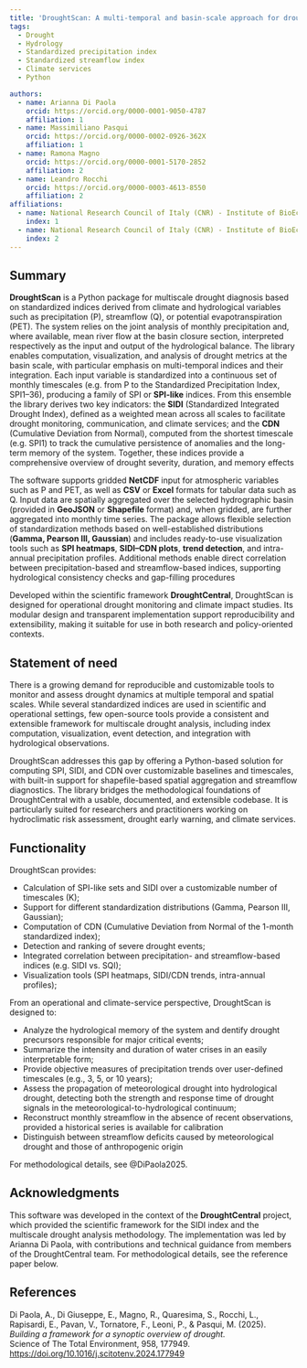 ```yaml
---
title: 'DroughtScan: A multi-temporal and basin-scale approach for drought analysis'
tags:
  - Drought
  - Hydrology
  - Standardized precipitation index
  - Standardized streamflow index
  - Climate services
  - Python

authors:
  - name: Arianna Di Paola
    orcid: https://orcid.org/0000-0001-9050-4787
    affiliation: 1
  - name: Massimiliano Pasqui
    orcid: https://orcid.org/0000-0002-0926-362X
    affiliation: 1
  - name: Ramona Magno
    orcid: https://orcid.org/0000-0001-5170-2852
    affiliation: 2
  - name: Leandro Rocchi
    orcid: https://orcid.org/0000-0003-4613-8550
    affiliation: 2
affiliations:
  - name: National Research Council of Italy (CNR) - Institute of BioEconomy (IBE) - Rome, Italy
    index: 1
  - name: National Research Council of Italy (CNR) - Institute of BioEconomy (IBE) - Florence, Italy
    index: 2
---
```


## Summary

**DroughtScan** is a Python package for multiscale drought diagnosis based on standardized indices derived from climate and hydrological variables such as precipitation (P), streamflow (Q), or potential evapotranspiration (PET). The system relies on the joint analysis of monthly precipitation and, where available, mean river flow at the basin closure section, interpreted respectively as the input and output of the hydrological balance.
The library enables computation, visualization, and analysis of drought metrics at the basin scale, with particular emphasis on multi-temporal indices and their integration. Each input variable is standardized into a continuous set of monthly timescales (e.g. from P to the Standardized Precipitation Index, SPI1–36), producing a family of SPI or **SPI-like** indices. From this ensemble the library derives two key indicators: the **SIDI** (Standardized Integrated Drought Index), defined as a weighted mean across all scales to facilitate drought monitoring, communication, and climate services; and the **CDN** (Cumulative Deviation from Normal), computed from the shortest timescale (e.g. SPI1) to track the cumulative persistence of anomalies and the long-term memory of the system. Together, these indices provide a comprehensive overview of drought severity, duration, and memory effects

The software supports gridded **NetCDF** input for atmospheric variables such as P and PET, as well as **CSV** or **Excel** formats for tabular data such as Q. Input data are spatially aggregated over the selected hydrographic basin (provided in **GeoJSON** or **Shapefile** format) and, when gridded, are further aggregated into monthly time series. The package allows flexible selection of standardization methods based on well-established distributions (**Gamma, Pearson III, Gaussian**) and includes ready-to-use visualization tools such as **SPI heatmaps**, **SIDI–CDN plots**, **trend detection**, and intra-annual precipitation profiles. Additional methods enable direct correlation between precipitation-based and streamflow-based indices, supporting hydrological consistency checks and gap-filling procedures

Developed within the scientific framework **DroughtCentral**, DroughtScan is designed for operational drought monitoring and climate impact studies. Its modular design and transparent implementation support reproducibility and extensibility, making it suitable for use in both research and policy-oriented contexts.

## Statement of need

There is a growing demand for reproducible and customizable tools to monitor and assess drought dynamics at multiple temporal and spatial scales. While several standardized indices are used in scientific and operational settings, few open-source tools provide a consistent and extensible framework for multiscale drought analysis, including index computation, visualization, event detection, and integration with hydrological observations.

DroughtScan addresses this gap by offering a Python-based solution for computing SPI, SIDI, and CDN over customizable baselines and timescales, with built-in support for shapefile-based spatial aggregation and streamflow diagnostics. The library bridges the methodological foundations of DroughtCentral with a usable, documented, and extensible codebase. It is particularly suited for researchers and practitioners working on hydroclimatic risk assessment, drought early warning, and climate services.

## Functionality

DroughtScan provides:
- Calculation of SPI-like sets and SIDI over a customizable number of timescales (K);
- Support for different standardization distributions (Gamma, Pearson III, Gaussian);
- Computation of CDN (Cumulative Deviation from Normal of the 1-month standardized index);
- Detection and ranking of severe drought events;
- Integrated correlation between precipitation- and streamflow-based indices (e.g. SIDI vs. SQI);
- Visualization tools (SPI heatmaps, SIDI/CDN trends, intra-annual profiles);

From an operational and climate-service perspective, DroughtScan is designed to:

- Analyze the hydrological memory of the system and dentify drought precursors responsible for major critical events;
- Summarize the intensity and duration of water crises in an easily interpretable form;
- Provide objective measures of precipitation trends over user-defined timescales (e.g., 3, 5, or 10 years);
- Assess the propagation of meteorological drought into hydrological drought, detecting both the strength and response time of drought signals in the meteorological-to-hydrological continuum;
- Reconstruct monthly streamflow in the absence of recent observations, provided a historical series is available for calibration
- Distinguish between streamflow deficits caused by meteorological drought and those of anthropogenic origin

For methodological details, see @DiPaola2025.

## Acknowledgments

This software was developed in the context of the **DroughtCentral** project, which provided the scientific framework for the SIDI index and the multiscale drought analysis methodology. The implementation was led by Arianna Di Paola, with contributions and technical guidance from members of the DroughtCentral team. For methodological details, see the reference paper below.

## References

Di Paola, A., Di Giuseppe, E., Magno, R., Quaresima, S., Rocchi, L., Rapisardi, E., Pavan, V., Tornatore, F., Leoni, P., & Pasqui, M. (2025).  
*Building a framework for a synoptic overview of drought.*  
Science of The Total Environment, 958, 177949.  
https://doi.org/10.1016/j.scitotenv.2024.177949  
